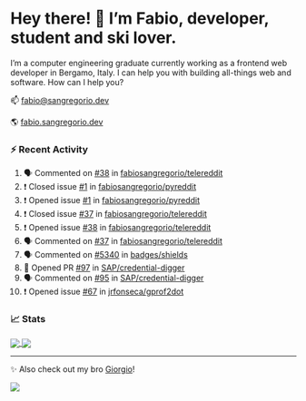 # Hey there! 👋 I’m Fabio, developer, student and ski lover.

I’m a computer engineering graduate currently working as a frontend web developer in Bergamo, Italy. I can help you with building all-things web and software.
How can I help you?

📫 [fabio@sangregorio.dev](mailto:fabio@sangregorio.dev)

🌎 [fabio.sangregorio.dev](https://fabio.sangregorio.dev)


### :zap: Recent Activity

<!--START_SECTION:activity-->
1. 🗣 Commented on [#38](https://github.com/fabiosangregorio/telereddit/issues/38) in [fabiosangregorio/telereddit](https://github.com/fabiosangregorio/telereddit)
2. ❗️ Closed issue [#1](https://github.com/fabiosangregorio/pyreddit/issues/1) in [fabiosangregorio/pyreddit](https://github.com/fabiosangregorio/pyreddit)
3. ❗️ Opened issue [#1](https://github.com/fabiosangregorio/pyreddit/issues/1) in [fabiosangregorio/pyreddit](https://github.com/fabiosangregorio/pyreddit)
4. ❗️ Closed issue [#37](https://github.com/fabiosangregorio/telereddit/issues/37) in [fabiosangregorio/telereddit](https://github.com/fabiosangregorio/telereddit)
5. ❗️ Opened issue [#38](https://github.com/fabiosangregorio/telereddit/issues/38) in [fabiosangregorio/telereddit](https://github.com/fabiosangregorio/telereddit)
6. 🗣 Commented on [#37](https://github.com/fabiosangregorio/telereddit/issues/37) in [fabiosangregorio/telereddit](https://github.com/fabiosangregorio/telereddit)
7. 🗣 Commented on [#5340](https://github.com/badges/shields/issues/5340) in [badges/shields](https://github.com/badges/shields)
8. 💪 Opened PR [#97](https://github.com/SAP/credential-digger/pull/97) in [SAP/credential-digger](https://github.com/SAP/credential-digger)
9. 🗣 Commented on [#95](https://github.com/SAP/credential-digger/issues/95) in [SAP/credential-digger](https://github.com/SAP/credential-digger)
10. ❗️ Opened issue [#67](https://github.com/jrfonseca/gprof2dot/issues/67) in [jrfonseca/gprof2dot](https://github.com/jrfonseca/gprof2dot)
<!--END_SECTION:activity-->

### 📈 Stats


<a href="https://github.com/fabiosangregorio">
  <img align="center" src="https://github-readme-stats.vercel.app/api/top-langs/?username=fabiosangregorio&layout=compact&title_color=24292e&bg_color=ffffff" />
</a>
<a href="https://github.com/fabiosangregorio">
  <img align="center" src="https://github-readme-stats.vercel.app/api?username=fabiosangregorio&show_icons=true&theme=graywhite&count_private=true&hide_rank=true&include_all_commits=true&bg_color=ffffff" />
</a>

<!--
**jamesgeorge007/jamesgeorge007** is a ✨ _special_ ✨ repository because its `README.md` (this file) appears on your GitHub profile.

Here are some ideas to get you started:

- 🌱 I’m currently learning ...
- 👯 I’m looking to collaborate on ...
- 🤔 I’m looking for help with ...
- 💬 Ask me about ...
- 😄 Pronouns: ...
- ⚡ Fun fact: ...
-->

---
✨ Also check out my bro [Giorgio](https://github.com/GiorgioBertolotti)!

![](https://komarev.com/ghpvc/?username=fabiosangregorio)
